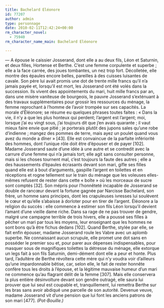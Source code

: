 ```yaml
---
title: Bachelard Eléonore
id: 77207
author: admin
type: personnage
date: 2010-02-11T12:42:24+00:00
rm_character_novel:
  - 75940
rm_character_name_main: Bachelard Eléonore

---
```

— A épouse le caissier Josserand, dont elle a au deux fils, Léon et Saturnin, et deux filles, Hortense et Berthe. C&rsquo;est une femme corpulente et superbe ; elle a la face carrée, des joues tombantes, un nez trop fort. Décolletée, elle montre des épaules encore belles, pareilles à des cuisses luisantes de cavale. Son père lui avait promis une dot de trente mille francs qu&rsquo;il n&rsquo;a jamais payée et, lorsqu&rsquo;il est mort, les Josserand ont été volés dans la succession. Ils vivent des appointements du mari, huit mille francs par an, dans une misère vaniteuse de bourgeois, le pauvre Josserand s&rsquo;exténuant à des travaux supplémentaires pour grossir les ressources du ménage, la femme reprochant à l&rsquo;homme de l&rsquo;avoir trompée sur ses capacités. La morale d&rsquo;Éléonore; se résume eu quelques phrases toutes faites : « Dans la vie, il n&rsquo;y a que les plus honteux qui perdent; l&rsquo;argent est l&rsquo;argent; moi, lorsque j&rsquo;ai eu vingt sous, j&rsquo;ai toujours dit que j&rsquo;en avais quarante ; il vaut mieux faire envie que pitié ; je porterais plutôt des jupons sales qu&rsquo;une robe d&rsquo;indienne ; mangez des pommes de terre, mais ayez un poulet quand vous avez du monde a dîner » [43]. Elle est convaincue de la parfaite infériorité des hommes, dont l&rsquo;unique rôle doit être d&rsquo;épouser et de payer [102]. Madame Josserand saute d&rsquo;une idée à une autre et se contredit avec la carrure d&rsquo;une femme qui n&rsquo;a jamais tort; elle agit sans consulter personne, mais si les choses tournent mal, c&rsquo;est toujours la faute des autres ; elle a des haussements d&rsquo;épaules écrasants devant son mari, gifle ses filles quand elle est à bout d&rsquo;arguments, gaspille l&rsquo;argent en toilettes et en réceptions et rogne tellement sur le train du ménage que les voleuses elles-mêmes refusent de rester dans cette « boîte » où les morceaux de sucre sont comptés [32]. Son mépris pour l&rsquo;honnêteté incapable de Josserand se double de rancœur devant la fortune gagnée par Narcisse Bachelard, son frère, un homme sans principes, dont les crapuleuses ivresses lui soulèvent le cœur et qu&rsquo;elle s&rsquo;abaisse à dorloter pour en tirer de l&rsquo;argent. Éléonore a la religion du succès : elle commence à estimer son fils Léon lorsqu&rsquo;il devient l&rsquo;amant d&rsquo;une vieille dame riche. Dans sa rage de ne pas trouver de gendre, malgré une campagne terrible de trois hivers, elle a poussé ses filles à pêcher un mari par tous les moyens, leur enseignant que les hommes ne sont bons qu&rsquo;à être fichus dedans [102]. Quand Berthe, stylée par elle, se fait enfin épouser, madame Josserand roule les Vabre avec un aplomb superbe. Ne connaissant aucun scrupule, elle promet une dot sans en posséder le premier sou et, pour parer aux dépenses indispensables, pour masquer sous de magnifiques toilettes la détresse du ménage, elle extorque un legs fait à son fils Saturnin, demi-dément dont elle a peur et honte. Plus tard, l&rsquo;adultère de Berthe révoltera cette mère qui n&rsquo;y voudra voir d&rsquo;ailleurs qu&rsquo;une impardonnable bêtise, car, selon elle, le fait de rester honnête confère tous les droits à l&rsquo;épouse, et la légitime mauvaise humeur d&rsquo;un mari ne commence qu&rsquo;au flagrant délit de la femme [307]. Mais elle conservera la plus entière désinvolture devant son gendre outragé, elle saura lui prouver que lui seul est coupable et, tranquillement, lui remettra Berthe sur les bras sans avoir abdiqué une parcelle de son autorité. Devenue veuve, madame Josserand vit d&rsquo;une pension que lui font les anciens patrons de son mari [477]. _(Pot-Bouille.)_
